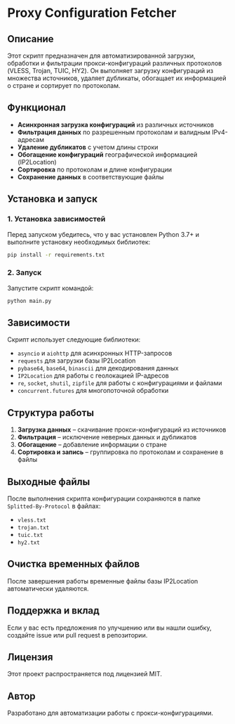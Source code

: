 # Proxy Configuration Fetcher

## Описание
Этот скрипт предназначен для автоматизированной загрузки, обработки и фильтрации прокси-конфигураций различных протоколов (VLESS, Trojan, TUIC, HY2). Он выполняет загрузку конфигураций из множества источников, удаляет дубликаты, обогащает их информацией о стране и сортирует по протоколам.

## Функционал
- **Асинхронная загрузка конфигураций** из различных источников
- **Фильтрация данных** по разрешенным протоколам и валидным IPv4-адресам
- **Удаление дубликатов** с учетом длины строки
- **Обогащение конфигураций** географической информацией (IP2Location)
- **Сортировка** по протоколам и длине конфигурации
- **Сохранение данных** в соответствующие файлы

## Установка и запуск

### 1. Установка зависимостей
Перед запуском убедитесь, что у вас установлен Python 3.7+ и выполните установку необходимых библиотек:
```sh
pip install -r requirements.txt
```

### 2. Запуск
Запустите скрипт командой:
```sh
python main.py
```

## Зависимости
Скрипт использует следующие библиотеки:
- `asyncio` и `aiohttp` для асинхронных HTTP-запросов
- `requests` для загрузки базы IP2Location
- `pybase64`, `base64`, `binascii` для декодирования данных
- `IP2Location` для работы с геолокацией IP-адресов
- `re`, `socket`, `shutil`, `zipfile` для работы с конфигурациями и файлами
- `concurrent.futures` для многопоточной обработки

## Структура работы
1. **Загрузка данных** – скачивание прокси-конфигураций из источников
2. **Фильтрация** – исключение неверных данных и дубликатов
3. **Обогащение** – добавление информации о стране
4. **Сортировка и запись** – группировка по протоколам и сохранение в файлы

## Выходные файлы
После выполнения скрипта конфигурации сохраняются в папке `Splitted-By-Protocol` в файлах:
- `vless.txt`
- `trojan.txt`
- `tuic.txt`
- `hy2.txt`

## Очистка временных файлов
После завершения работы временные файлы базы IP2Location автоматически удаляются.

## Поддержка и вклад
Если у вас есть предложения по улучшению или вы нашли ошибку, создайте issue или pull request в репозитории.

## Лицензия
Этот проект распространяется под лицензией MIT.

## Автор
Разработано для автоматизации работы с прокси-конфигурациями.

